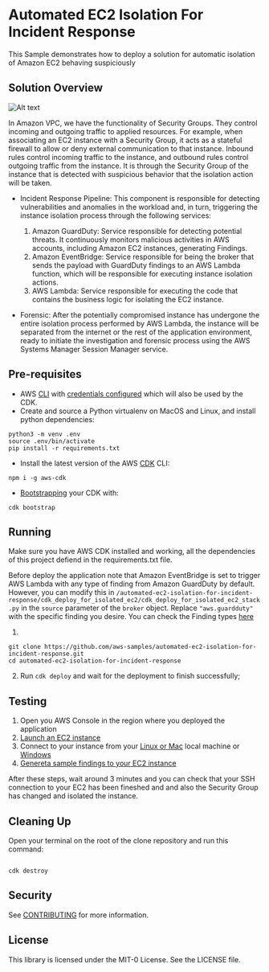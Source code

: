 # Automated EC2 Isolation For Incident Response
This Sample demonstrates how to deploy a solution for automatic isolation of Amazon EC2 behaving suspiciously

## Solution Overview
![Alt text](https://d195kho0tyqjph.cloudfront.net/GitHub/EC2-Isolation-Blogpost-Diagram.png? "Solution Overview")

In Amazon VPC, we have the functionality of Security Groups. They control incoming and outgoing traffic to applied resources. For example, when associating an EC2 instance with a Security Group, it acts as a stateful firewall to allow or deny external communication to that instance. Inbound rules control incoming traffic to the instance, and outbound rules control outgoing traffic from the instance. It is through the Security Group of the instance that is detected with suspicious behavior that the isolation action will be taken.

* Incident Response Pipeline: This component is responsible for detecting vulnerabilities and anomalies in the workload and, in turn, triggering the instance isolation process through the following services:
    1. Amazon GuardDuty: Service responsible for detecting potential threats. It continuously monitors malicious activities in AWS accounts, including Amazon EC2 instances, generating Findings.
    2. Amazon EventBridge: Service responsible for being the broker that sends the payload with GuardDuty findings to an AWS Lambda function, which will be responsible for executing instance isolation actions.
    3. AWS Lambda: Service responsible for executing the code that contains the business logic for isolating the EC2 instance.

* Forensic: After the potentially compromised instance has undergone the entire isolation process performed by AWS Lambda, the instance will be separated from the internet or the rest of the application environment, ready to initiate the investigation and forensic process using the AWS Systems Manager Session Manager service.

## Pre-requisites
* AWS [CLI](https://docs.aws.amazon.com/cli/latest/userguide/cli-chap-welcome.html) with [credentials configured](https://docs.aws.amazon.com/cli/latest/userguide/cli-configure-files.html) which will also be used by the CDK.
* Create and source a Python virtualenv on MacOS and Linux, and install python dependencies: 
<pre><code>python3 -m venv .env
source .env/bin/activate
pip install -r requirements.txt
</code></pre>

* Install the latest version of the AWS [CDK](https://docs.aws.amazon.com/cdk/v2/guide/getting_started.html) CLI:
<pre><code>npm i -g aws-cdk</code></pre>
* [Bootstrapping](https://docs.aws.amazon.com/cdk/v2/guide/bootstrapping.html) your CDK with:
<pre><code>cdk bootstrap</code></pre>


## Running
Make sure you have AWS CDK installed and working, all the dependencies of this project defiend in the requirements.txt file.

Before deploy the application note that Amazon EventBridge is set to trigger AWS Lambda with any type of finding from Amazon GuardDuty by default. However, you can modify this in <code>/automated-ec2-isolation-for-incident-response/cdk_deploy_for_isolated_ec2/cdk_deploy_for_isolated_ec2_stack.py</code> in the <code>source</code> parameter of the <code>broker</code> object. Replace <code>"aws.guardduty"</code> with the specific finding you desire.
You can check the Finding types [here](https://docs.aws.amazon.com/guardduty/latest/ug/guardduty_finding-types-active.html)

1.
<pre><code>git clone https://github.com/aws-samples/automated-ec2-isolation-for-incident-response.git
cd automated-ec2-isolation-for-incident-response 
</code></pre>
2. Run <code>cdk deploy</code> and wait for the deployment to finish successfully;

## Testing
1. Open you AWS Console in the region where you deployed the application
2. [Launch an EC2 instance](https://docs.aws.amazon.com/AWSEC2/latest/UserGuide/EC2_GetStarted.html#ec2-launch-instance) 
3. Connect to your instance from your [Linux or Mac](https://docs.aws.amazon.com/AWSEC2/latest/UserGuide/connect-linux-inst-ssh.html) local machine or [Windows](https://docs.aws.amazon.com/AWSEC2/latest/UserGuide/connect-linux-inst-from-windows.html)
4. [Genereta sample findings to your EC2 instance](https://docs.aws.amazon.com/guardduty/latest/ug/sample_findings.html#guardduty_findings-scripts)

After these steps, wait around 3 minutes and you can check that your SSH connection to your EC2 has been fineshed and and also the Security Group has changed and isolated the instance.

## Cleaning Up
Open your terminal on the root of the clone repository and run this command:
<pre><code>
cdk destroy
</code></pre>

## Security

See [CONTRIBUTING](CONTRIBUTING.md#security-issue-notifications) for more information.

## License

This library is licensed under the MIT-0 License. See the LICENSE file.

